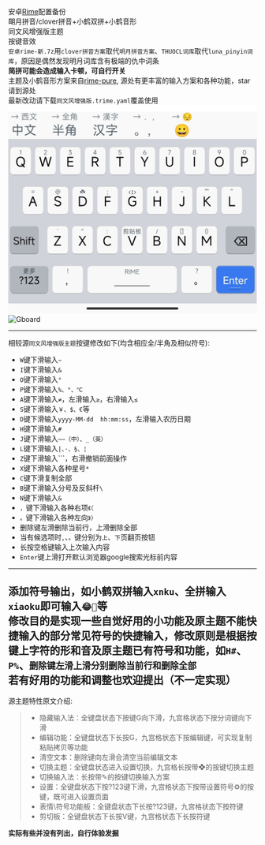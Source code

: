 安卓[Rime](https://github.com/osfans/trime)配置备份  
朙月拼音/clover拼音+小鹤双拼+小鹤音形  
同文风增强版主题  
按键音效  
`安卓rime-新.7z`用`clover拼音方案`取代`明月拼音方案`、`THUOCL词库`取代`luna_pinyin词库`，原因是偶然发现明月词库含有极端的仇中词条  
**简拼可能会造成输入卡顿，可自行开关**  
主题及小鹤音形方案来自[rime-pure](https://github.com/SivanLaai/rime-pure), 源处有更丰富的输入方案和各种功能，star请到源处   
最新改动请下载`同文风增强版.trime.yaml`覆盖使用  
![ios](https://raw.githubusercontent.com/Jacobax/rime4android-config/main/iOS%E7%9A%AE%E8%82%A4.jpg)  
![Gboard](https://github.com/Jacobax/trime-config/blob/main/配色Gboard墨.jpg)

---
相较源`同文风增强版主题`按键修改如下(均含相应全/半角及相似符号):
* `W`键下滑输入`~`
* `I`键下滑输入`&`
* `O`键下滑输入`°`
* `P`键下滑输入`%、°、℃`
* `A`键下滑输入`≠`，左滑输入`≥`，右滑输入`≤`
* `S`键下滑输入`￥、$、€`等
* `D`键下滑输入`yyyy-MM-dd  hh:mm:ss`，左滑输入农历日期
* `H`键下滑输入`#`
* `J`键下滑输入`——（中）、_（英）`
* `L`键下滑输入`|、·、§、¦`
* `Z`键下滑输入```，右滑撤销前面操作
* `X`键下滑输入各种星号`*`
* `C`键下滑复制全部
* `B`键下滑输入分号及反斜杆`\`
* `N`键下滑输入`&`
* `，`键下滑输入各种右项`《〈`
* `。`键下滑输入各种左向`》〉`  
* 删除键左滑删除当前行，上滑删除全部
* 当有候选项时`,`、`。`键分别为`上`、`下`页翻页按钮  
* 长按空格键输入上次输入内容    
* `Enter`键上滑打开默认浏览器google搜索光标前内容  
---
添加符号输出，如小鹤双拼输入`xnku`、全拼输入`xiaoku`即可输入`😂🤣`等    
修改目的是实现一些自觉好用的小功能及原主题不能快捷输入的部分常见符号的快捷输入，修改原则是根据按键上字符的形和音及原主题已有符号和功能，如`H#`、`P%`、`删除键左滑上滑分别删除当前行和删除全部`    
**若有好用的功能和调整也欢迎提出（不一定实现）**
---
源主题特性原文介绍:
> * 隐藏输入法：全键盘状态下按键G向下滑，九宫格状态下按分词键向下滑
> * 编辑功能：全键盘状态下长按G，九宫格状态下按编辑键，可实现复制粘贴拷贝等功能
> * 清空文本：删除键向左滑会清空当前编辑文本
> * 切换主题：全键盘状态进入设置切换，九宫格长按带❖的按键切换主题
> * 切换输入法：长按带✎的按键切换输入方案
> * 设置：全键盘状态下按?123键下滑，九宫格状态下按带设置符号⚙的按键，既可进入设置页面
> * 表情\符号功能板：全键盘状态下长按?123键，九宫格状态下按符键
> * 剪切板：全键盘状态下长按V键，九宫格状态下长按符键  

**实际有些并没有列出，自行体验发掘**
